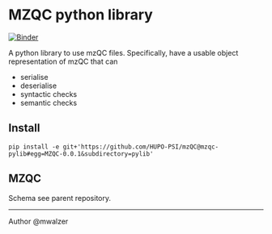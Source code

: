# MZQC python library
[![Binder](https://mybinder.org/badge_logo.svg)](https://mybinder.org/v2/gh/mwalzer/qcML-development.git/mzqc-pylib?filepath=pylib%2Fjupyter%2FMZQC_in_5_minutes.ipynb)

A python library to use mzQC files. Specifically, have a usable object representation of mzQC that can
* serialise
* deserialise
* syntactic checks
* semantic checks

## Install
```
pip install -e git+'https://github.com/HUPO-PSI/mzQC@mzqc-pylib#egg=MZQC-0.0.1&subdirectory=pylib'
```

## MZQC
Schema see parent repository.

---

Author @mwalzer

